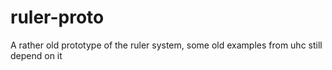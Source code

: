 # ruler-proto
A rather old prototype of the ruler system, some old examples from uhc still depend on it
